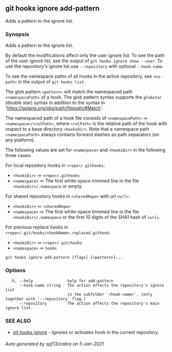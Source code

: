 ## git hooks ignore add-pattern

Adds a pattern to the ignore list.

### Synopsis

Adds a pattern to the ignore list.

By default the modifications affect only the user ignore list.
To see the path of the user ignore list,
see the output of `git hooks ignore show --user`.
To use the repository's ignore list use `--repository`
with optional `--hook-name`.

To see the namespace paths of all hooks in the active repository,
see `<ns-path>` in the output of `git hooks list`.

The glob pattern `<pattern>` will match the namespaced path
`<namespacePath>` of a hook.
The glob pattern syntax supports the `globstar` (double star) syntax
in addition to the syntax in 'https://golang.org/pkg/path/filepath/#Match'.

The namespaced path of a hook file consists of
`<namespacePath>` ≔ `<namespace>/<relPath>`, where `<relPath>` is the
relative path of the hook with respect to a base directory
`<hooksDir>`.
Note that a namespace path `<namespacePath>` always contains
forward slashes as path separators (on any platform).

The following values are set for `<namespace>` and `<hooksDir>`
in the following three cases:

For local repository hooks in `<repo>/.githooks`:

- `<hooksDir>`  ≔ `<repo>/.githooks`
- `<namespace>` ≔ The first white-space trimmed line in the
                   file `<hooksDir>/.namespace` or empty.

For shared repository hooks in `<sharedRepo>` with url `<url>`:

- `<hooksDir>`  ≔ `<sharedRepo>`
- `<namespace>` ≔ The first white-space trimmed line in the
                    file `<hooksDir>/.namespace` or the first 10 digits
					of the SHA1 hash of `<url>`.

For previous replace hooks in `<repo>/.git/hooks/<hookName>.replaced.githook`:

- `<hooksDir>`  ≔ `<repo>/.git/hooks`
- `<namespace>` ≔ `hooks`

```
git hooks ignore add-pattern [flags] [<pattern>]...
```

### Options

```
  -h, --help               help for add-pattern
      --hook-name string   The action affects the repository's ignore list
                           in the subfolder `<hook-name>`. (only together with `--repository` flag.)
      --repository         The action affects the repository's main ignore list.
```

### SEE ALSO

* [git hooks ignore](git_hooks_ignore.md)	 - Ignores or activates hook in the current repository.

###### Auto generated by spf13/cobra on 5-Jan-2021
